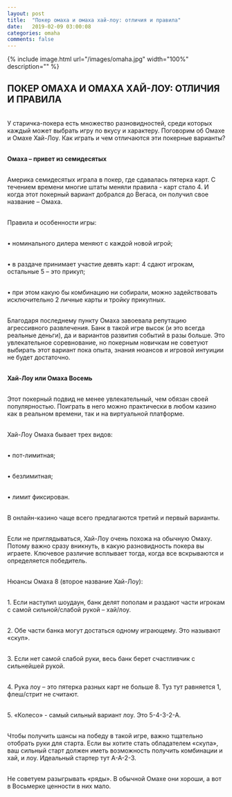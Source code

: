 ```yaml
---
layout: post
title:  "Покер омаха и омаха хай-лоу: отличия и правила"
date:   2019-02-09 03:00:08
categories: omaha
comments: false
---
```


{% include image.html url="/images/omaha.jpg" width="100%" description="" %}

## ПОКЕР ОМАХА И ОМАХА ХАЙ-ЛОУ: ОТЛИЧИЯ И ПРАВИЛА

<br>У старичка-покера есть множество разновидностей, среди которых каждый может выбрать игру по вкусу и характеру. Поговорим об Омахе и Омахе Хай-Лоу. Как играть и чем отличаются эти покерные варианты?

<br><strong>Омаха – привет из семидесятых</strong>

<br>Америка семидесятых играла в покер, где сдавалась пятерка карт. С течением времени многие штаты меняли правила - карт стало 4. И когда этот покерный вариант добрался до Вегаса, он получил свое название – Омаха.

<br>Правила и особенности игры:

<br>•	номинального дилера меняют с каждой новой игрой;

<br>•	в раздаче принимает участие девять карт: 4 сдают игрокам, остальные 5 – это прикуп;

<br>•	при этом какую бы комбинацию ни собирали, можно задействовать исключительно 2 личные карты и тройку прикупных.

<br>Благодаря последнему пункту Омаха завоевала репутацию агрессивного развлечения. Банк в такой игре высок (и это всегда реальные деньги), да и вариантов развития событий в разы больше. Это увлекательное соревнование, но покерным новичкам не советуют выбирать этот вариант пока опыта, знания нюансов и игровой интуиции не будет достаточно. 

<br><strong>Хай-Лоу или Омаха Восемь</strong>

<br>Этот покерный подвид не менее увлекательный, чем обязан своей популярностью. Поиграть в него можно практически в любом казино как в реальном времени, так и на виртуальной платформе. 

<br>Хай-Лоу Омаха бывает трех видов:

<br>•	пот-лимитная;

<br>•	безлимитная;

<br>•	лимит фиксирован.

<br>В онлайн-казино чаще всего предлагаются третий и первый варианты. 

<br>Если не приглядываться, Хай-Лоу очень похожа на обычную Омаху. Потому важно сразу вникнуть, в какую разновидность покера вы играете. Ключевое различие всплывает тогда, когда все вскрываются и определяется победитель.

<br>Нюансы Омаха 8 (второе название Хай-Лоу):

<br>1.	Если наступил шоудаун, банк делят пополам и раздают части игрокам с самой сильной/слабой рукой – хай/лоу.

<br>2.	Обе части банка могут достаться одному играющему. Это называют «скуп».

<br>3.	Если нет самой слабой руки, весь банк берет счастливчик с сильнейшей рукой.

<br>4.	Рука лоу – это пятерка разных карт не больше 8. Туз тут равняется 1, флеш/стрит не считают.

<br>5.	«Колесо» - самый сильный вариант лоу. Это 5-4-3-2-А. 

<br>Чтобы получить шансы на победу в такой игре, важно тщательно отобрать руки для старта. Если вы хотите стать обладателем «скупа», ваш сильный старт должен иметь возможность получить комбинации и хай, и лоу. Идеальный стартер тут А-А-2-3. 

<br>Не советуем разыгрывать «ряды». В обычной Омахе они хороши, а вот в Восьмерке ценности в них мало. 
